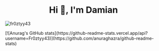 

<h1 align="center">Hi 👋, I'm Damian</h1>
<p align="left"> <img src="https://komarev.com/ghpvc/?username=fr0ztyy43&label=Profile%20views&color=0e75b6&style=flat" alt="fr0ztyy43" /> </p>
[![Anurag's GitHub stats](https://github-readme-stats.vercel.app/api?username=Fr0ztyy43)](https://github.com/anuraghazra/github-readme-stats)
